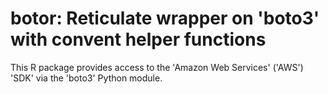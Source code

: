 # botor: Reticulate wrapper on 'boto3' with convent helper functions

This R package provides access to the 'Amazon Web Services' ('AWS') 'SDK' via the 'boto3' Python module.
